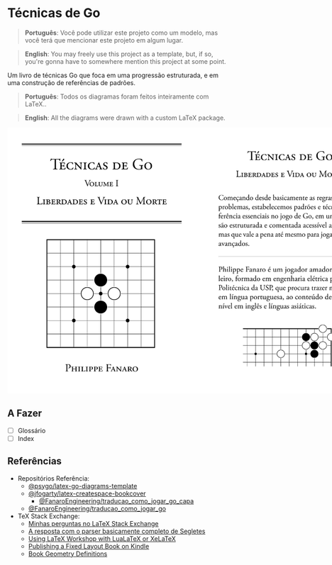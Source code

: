 # Técnicas de Go

> **Português**: Você pode utilizar este projeto como um modelo, mas você terá que mencionar este projeto em algum lugar.

> **English**: You may freely use this project as a template, but, if so, you're gonna have to somewhere mention this project at some point.

Um livro de técnicas Go que foca em uma progressão estruturada, e em uma construção de referências de padrões.

> **Português**: Todos os diagramas foram feitos inteiramente com LaTeX..

> **English**: All the diagrams were drawn with a custom LaTeX package.

<div style="display: inline-flex">
  <img src="assets/amostras_imagens/capa.png" height="600px" alt="capa" />
  <img src="assets/amostras_imagens/contra_capa.png" height="600px" alt="contra-capa" />
  <img src="assets/amostras_imagens/indice_1.png" height="600px" alt="Índice 1" />
  <img src="assets/amostras_imagens/indice_2.png" height="600px" alt="Índice 2" />
  <img src="assets/amostras_imagens/prefacio_1.png" height="600px" alt="Prefácio 1" />
  <img src="assets/amostras_imagens/prefacio_2.png" height="600px" alt="Prefácio 2" />
  <img src="assets/amostras_imagens/captura_direta_1.png" height="600px" alt="Captura Direta 1" />
  <img src="assets/amostras_imagens/captura_direta_2.png" height="600px" alt="Captura Direta 2" />
  <img src="assets/amostras_imagens/escadas_1.png" height="600px" alt="Escadas 1" />
  <img src="assets/amostras_imagens/escadas_2.png" height="600px" alt="Escadas 2" />
  <img src="assets/amostras_imagens/redes_1.png" height="600px" alt="Redes 1" />
  <img src="assets/amostras_imagens/espremer_1.png" height="600px" alt="Espremer 1" />
  <img src="assets/amostras_imagens/atravessar_1.png" height="600px" alt="Atravessar 1" />
  <img src="assets/amostras_imagens/atravessar_2.png" height="600px" alt="Atravessar 2" />
  <img src="assets/amostras_imagens/corridas_de_captura_1.png" height="600px" alt="Corridas de Captura 1" />
  <img src="assets/amostras_imagens/olhos_falsos_1.png" height="600px" alt="Olhos Falsos 1" />
  <img src="assets/amostras_imagens/vida_na_segunda_linha_1.png" height="600px" alt="Vida na Segunda Linha 1" />
  <img src="assets/amostras_imagens/seki_1.png" height="600px" alt="Seki 1" />
</div>

## A Fazer

- [ ] Glossário
- [ ] Index

## Referências

- Repositórios Referência:
  - [@psygo/latex-go-diagrams-template](https://github.com/psygo/latex-go-diagrams-template)
  - [@jfogarty/latex-createspace-bookcover](https://github.com/jfogarty/latex-createspace-bookcover)
    - [@FanaroEngineering/traducao_como_jogar_go_capa](https://github.com/FanaroEngineering/traducao_como_jogar_go_capa)
  - [@FanaroEngineering/traducao_como_jogar_go](https://github.com/FanaroEngineering/traducao_como_jogar_go)
- TeX Stack Exchange:
  - [Minhas perguntas no LaTeX Stack Exchange](https://tex.stackexchange.com/users/64441/psygo?tab=questions)
  - [A resposta com o parser basicamente completo de Segletes](https://tex.stackexchange.com/a/709698/64441)
  - [Using LaTeX Workshop with LuaLaTeX or XeLaTeX](https://tex.stackexchange.com/a/726655/64441)
  - [Publishing a Fixed Layout Book on Kindle](https://tex.stackexchange.com/q/727421/64441)
  - [Book Geometry Definitions](https://tex.stackexchange.com/a/508358/64441)
